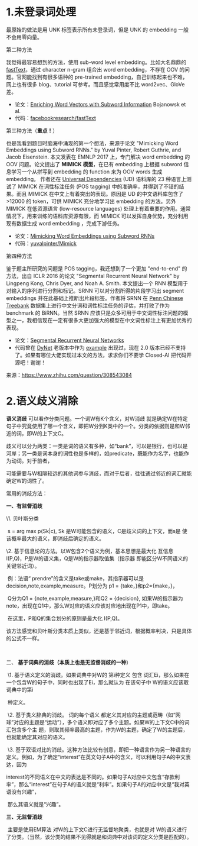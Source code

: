 # 1.未登录词处理

最原始的做法是用 UNK 标签表示所有未登录词，但是 UNK 的 embedding 一般不会用零向量。

第二种方法

我觉得最容易想到的方法，使用 sub-word level embedding。比如大名鼎鼎的 [fastText](https://fasttext.cc/)，通过 character n-gram 组合出 word embedding，不存在 OOV 的问题。官网能找到有很多语种的 pre-trained embedding，自己训练起来也不难，网上也有很多 blog、tutorial 可参考。而且感觉常用度不比 word2vec、GloVe 差。

- 论文：[Enriching Word Vectors with Subword Information](https://arxiv.org/abs/1607.04606) Bojanowsk et al.
- 代码：[facebookresearch/fastText](https://github.com/facebookresearch/fastText/)



第三种方法（**重点！**）

也是我看到题目时脑海中涌现的第一个想法，来源于论文 "Mimicking Word Embeddings using Subword RNNs." by Yuval Pinter, Robert Guthrie, and Jacob Eisenstein. 本文发表在 EMNLP 2017 上，专门解决 word embedding 的 OOV 问题。论文提出了 **MIMICK 模型**，在已有 embedding 上根据 subword 信息学习一个从拼写到 embedding 的 function 来为 OOV words 生成 embedding。 作者还在 [Universal Dependencies](https://universaldependencies.org/) (UD) 语料库的 23 种语言上测试了 MIMICK 在词性标注任务 (POS tagging) 中的准确率，并得到了不错的结果。而且 MIMICK 在中文上有着突出的表现。原因是 UD 的中文语料库包含了 >12000 的 token，可供 MIMICK 充分地学习出 embedding 的方法。另外 MIMICK 在低资源语言 (low-resource languages) 处理上有着重要的作用。通常情况下，用来训练的语料库资源有限，而 MIMICK 可以发挥自身优势，充分利用现有数据生成 word embedding ，完成下游任务。

- 论文：[Mimicking Word Embeddings using Subword RNNs](https://arxiv.org/abs/1707.06961)
- 代码：[yuvalpinter/Mimick](https://github.com/yuvalpinter/Mimick)



第四种方法

鉴于题主所研究的问题是 POS tagging，我还想到了一个更加 "end-to-end" 的方法，出自 ICLR 2016 的论文 "Segmental Recurrent Neural Network" by Lingpeng Kong, Chris Dyer, and Noah A. Smith. 本文提出一个 RNN 模型用于对输入的序列进行分割和标记。SRNN 可以对分割所得的片段学习出 segment embeddings 并在此基础上推断出片段标签。作者将 SRNN 在 [Penn Chinese Treebank](https://catalog.ldc.upenn.edu/LDC2013T21) 数据集上进行中文分词和词性标注任务的评估，并打败了作为 benchmark 的 BiRNN。当然 SRNN 应该只是众多可用于中文词性标注问题的模型之一，我相信现在一定有很多大更加强大的模型在中文词性标注上有更加优秀的表现。

- 论文：[Segmental Recurrent Neural Networks](https://arxiv.org/abs/1511.06018)
- 代码曾在 [DyNet](https://dynet.readthedocs.io/en/latest/) 老版本中作为 [example](https://github.com/clab/dynet/tree/master/examples/segmental-rnn) 出现过，现在 2.0 版本已经不支持了。如果有哪位大佬实现过本文的方法，求求你们不要学 Closed-AI 把代码开源吧！谢谢！



来源：https://www.zhihu.com/question/308543084



# 2.语义歧义消除

**语义消歧** 可以看作分类问题。一个词W有K个含义，对W消歧 就是确定W在特定句子中究竟使用了哪一个含义，即把W分到K类中的一个。分类的依据则是和W邻近的词，即W的上下文C。

歧义可以分为两类：一类是词的语义有多种，如“bank”，可以是银行，也可以是河岸；另一类是词本身的词性也是多样的，如predicate，既能作为名字，也能作为动词。对于前者，

可能需要与W相隔较远的其他词参与消歧，而对于后者，往往通过邻近的词汇就能确定W的词性了。



常用的消歧方法：

**一、有监督消歧**

   \1. 贝叶斯分类

​      s = arg max p(Sk|c), Sk 是W可能包含的语义，C是歧义词的上下文，而s是 使该概率最大的语义，即消歧后确定的语义。

   \2. 基于信息论的方法。以W包含2个语义为例，基本思想是最大化 互信息 I(P,Q)，P是W的语义集，Q是W的指示器取值集（指示器 即能区分W不同语义的关键邻近词）。

​     例：法语“ prendre”的含义是take或make，其指示器可以是 decision,note,example,measure。P划分为 p1 = {take，}和p2={make，}，

​         Q分为Q1 = {note,example,measure,}和Q2 = {decision}, 如果W的指示器为note，出现在Q1中，那么W对应的语义应该对应地出现在P1中，即take。

​          在这里，P和Q的集合划分的原则是最大化 I(P,Q)。

​     该方法感觉和贝叶斯分类本质上类似，还是基于邻近词，根据概率判决，只是具体的公式不一样。

​    

二、 **基于词典的消歧（本质上也是无监督消歧的一种**）

​     \1. 基于语义定义的消歧。如果词典中对W的 第i种定义 包含 词汇Ei，那么如果在一个包含W的句子中，同时也出现了Ei，那么就认为 在该句子中 W的语义应该取词典中的第i 

​       种定义。

​     \2. 基于类义辞典的消歧。 词的每个语义 都定义其对应的主题或范畴（如“网球”对应的主题是“运动”），多个语义即对应了多个主题。如果W的上下文C中的词汇包含多个主          题，则取其频率最高的主题，作为W的主题，确定了W的主题后，也就能确定其对应的语义。

​     \3. 基于双语对比的消歧。这种方法比较有创意，即把一种语言作为另一种语言的定义。例如，为了确定“interest”在英文句子A中的含义，可以利用句子A的中文表达，因为 

​       interest的不同语义在中文的表达是不同的。如果句子A对应中文包含“存款利率”，那么“interest”在句子A的语义就是“利率”。如果句子A的对应中文是“我对英语没有兴趣”，

​       那么其语义就是“兴趣”。



**三、无监督消歧**

​      主要是使用EM算法 对W的上下文C进行无监督地聚类，也就是对 W的语义进行了分类。（当然，该分类的结果不见得就是和词典中对该词的定义分类是匹配的）。
